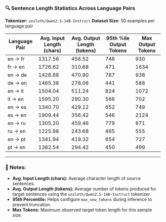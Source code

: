 
### 🔍 **Sentence Length Statistics Across Language Pairs**

**Tokenizer:** `unsloth/Qwen2.5-14B-Instruct`
**Dataset Size:** 50 examples per language pair

| Language Pair | Avg. Input Length (chars) | Avg. Output Length (tokens) | 95th %ile Output Tokens | Max Output Tokens |
| ------------- | ------------------------- | --------------------------- | ----------------------- | ----------------- |
| en → fr       | 1317.56                   | 456.52                      | 746                     | 930               |
| fr → en       | 1726.62                   | 310.68                      | 471                     | 1634              |
| en → de       | 1428.88                   | 470.90                      | 787                     | 938               |
| de → en       | 1465.38                   | 278.08                      | 441                     | 588               |
| en → it       | 1504.04                   | 511.24                      | 824                     | 1072              |
| it → en       | 1595.20                   | 290.30                      | 566                     | 702               |
| en → es       | 1340.70                   | 429.12                      | 652                     | 749               |
| es → en       | 1909.44                   | 356.42                      | 546                     | 2124              |
| en → ru       | 1305.20                   | 459.46                      | 779                     | 871               |
| ru → en       | 1225.98                   | 243.68                      | 465                     | 555               |
| en → pt       | 1341.94                   | 419.32                      | 654                     | 727               |
| pt → en       | 1382.54                   | 294.42                      | 450                     | 499               |

---

### 📌 Notes:

* **Avg. Input Length (chars):** Average character length of source sentences.
* **Avg. Output Length (tokens):** Average number of tokens produced for target sentences using the `unsloth/Qwen2.5-14B-Instruct` tokenizer.
* **95th Percentile:** Helps configure `max_new_tokens` during inference to prevent truncation.
* **Max Tokens:** Maximum observed target token length for this sample size.


